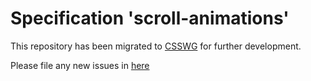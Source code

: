 
# Specification 'scroll-animations'

This repository has been migrated to [CSSWG](https://github.com/w3c/csswg-drafts/tree/master/scroll-animations-1) for further development.

Please file any new issues in [here](https://github.com/w3c/csswg-drafts/issues)
